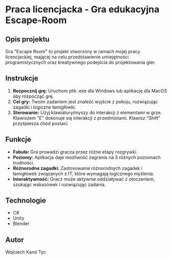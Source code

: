 # Praca licencjacka - Gra edukacyjna Escape-Room


## Opis projektu

Gra "Escape Room" to projekt stworzony w ramach mojej pracy licencjackiej, mającej na celu przedstawienie umiejętności programistycznych oraz kreatywnego podejścia do projektowania gier.


## Instrukcje

1. **Rozpocznij grę:** Uruchom plik .exe dla Windows lub aplikację dla MacOS aby rozpocząć grę.
2. **Cel gry:** Twoim zadaniem jest znaleźć wyjście z pokoju, rozwiązując zagadki i logiczne łamigłówki.
3. **Sterowanie:** Użyj klawiatury/myszy do interakcji z elementami w grze. Klawiszem "E" dokonuje się interakcji z przedmiotami. Klawisz "Shift" przyśpiesza chód postaci.


## Funkcje

- **Fabuła:** Gra prowadzi gracza przez różne etapy rozgrywki.
- **Poziomy:** Aplikacja daje możliwość zagrania na 3 różnych poziomach trudności.
- **Różnorodne zagadki:** Zastosowanie różnorodnych zagadek i łamigłówek związanych z IT, które wymagają logicznego myślenia.
- **Interaktywność:** Gracz może aktywnie oddziaływać z otoczeniem, szukając wskazówek i rozwiązując zadania.


## Technologie

- C#
- Unity
- Blender


## Autor

Wojciech Karol Tyc
